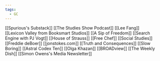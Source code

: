```yaml
---
tags:
  - GC
---
```


[[Spurious's Substack]]
[[The Studies Show Podcast]]
[[Lee Fang]]
[[Lexicon Valley from Booksmart Studios]]
[[A Sip of Freedom]]
[[Search Engine with PJ Vogt]]
[[House of Strauss]]
[[Free Chef]]
[[Social Studies]]
[[Freddie deBoer]]
[[jonstokes.com]]
[[Truth and Consequences]]
[[Slow Boring]]
[[Astral Codex Ten]]
[[Olga Khazan]]
[[BROADview]]
[[The Weekly Dish]]
[[Simon Owens's Media Newsletter]]
